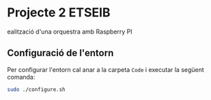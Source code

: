 # Projecte 2 ETSEIB

ealització d'una orquestra amb Raspberry PI

## Configuració de l'entorn

Per configurar l'entorn cal anar a la carpeta `Code` i executar la següent comanda:

```bash
sudo ./configure.sh
```

